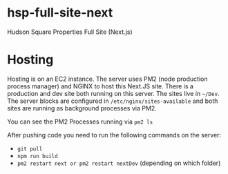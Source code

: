 # hsp-full-site-next

Hudson Square Properties Full Site (Next.js)

# Hosting

Hosting is on an EC2 instance. The server uses PM2 (node production process manager) and NGINX to host this Next.JS site. There is a production and dev site both running on this server. The sites live in `~/Dev`. The server blocks are configured in `/etc/nginx/sites-available` and both sites are running as background processes via PM2.

You can see the PM2 Processes running via `pm2 ls`

After pushing code you need to run the following commands on the server:

- `git pull`
- `npm run build`
- `pm2 restart next or pm2 restart nextDev` (depending on which folder)
